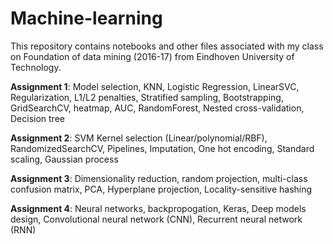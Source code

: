 # Machine-learning
This repository contains notebooks and other files associated with my class on Foundation of data mining (2016-17) from Eindhoven University of Technology.

**Assignment 1**: Model selection, KNN, Logistic Regression, LinearSVC, Regularization, L1/L2 penalties, Stratified sampling, Bootstrapping, GridSearchCV, heatmap, AUC, RandomForest, Nested cross-validation, Decision tree

**Assignment 2**: SVM Kernel selection (Linear/polynomial/RBF), RandomizedSearchCV, Pipelines, Imputation, One hot encoding, Standard scaling, Gaussian process

**Assignment 3**: Dimensionality reduction, random projection, multi-class confusion matrix, PCA, Hyperplane projection, Locality-sensitive hashing

**Assignment 4**: Neural networks, backpropogation, Keras, Deep models design, Convolutional neural network (CNN), Recurrent neural network (RNN)
